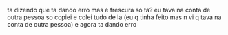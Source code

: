 ta dizendo que ta dando erro mas é frescura só ta? eu tava na conta de outra pessoa so copiei e colei tudo de la (eu q tinha feito mas n vi q tava na conta de outra pessoa) e agora ta dando erro 